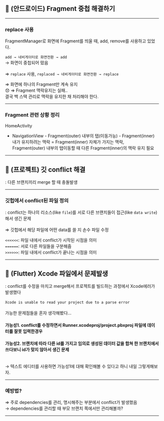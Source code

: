 ## 🎯 (안드로이드) Fragment 중첩 해결하기

---

### replace 사용

FragmentManager로 화면에 Fragment를 띄울 때, add, remove를 사용하고 있었다.

`add → 네비게이터로 화면전환 → add`  
→ 화면이 중첩되어 떴음  
<br/>
⇒ `replace` 사용, `replaced → 네비게이터로 화면전환 → replace`

⇒ 화면에 하나의 Fragment만 계속 유지  
😞 ⇒ Fragment 맥락유지는 실패..  
결국 백 스택 관리로 맥락을 유지한 채 처리해야 한다.

---

### Fragment 관련 상황 정리

HomeActivity

- NavigationView - Fragment(outer) 내부의 탭(이동가능) - Fragment(inner)
  <br/>
  내가 유지하려는 맥락 = Fragment(inner) 자체가 가지는 맥락,  
  Fragment(outer) 내부의 탭이동할 때 다른 Fragment(inner)의 맥락 유지 필요

---

## 🎯 (프로젝트) 깃 conflict 해결

: 다른 브랜치끼리 merge 할 때 충돌발생

---

### 깃헙에서 conflict된 파일 정의

: conflict는 하나의 리소스(like `file`)를 서로 다른 브랜치들이 접근(like `data write`)해서 생긴 문제  
<br/>
⇒ 깃헙에서 해당 파일에 어떤 data를 쓸 지 손수 파일 수정

`<<<<<<`: 파일 내에서 conflict가 시작된 시점을 의미  
`======`: 서로 다른 파일들을 구분해줌  
`>>>>>>`: 파일 내에서 conflict가 끝나는 시점을 의미

---

## 🎯 (Flutter) Xcode 파일에서 문제발생

: conflict를 수정을 마치고 merge해서 프로젝트를 빌드하는 과정에서 Xcode에러가 발생했다  
<br/>
`Xcode is unable to read your project due to a parse error`  
<br/>
가능한 문제점들을 혼자 생각해봤다...

#### 가능성1. conflict를 수정하면서 Runner.xcodeproj/project.pbxproj 파일에 데이터를 잘못 입력한경우

#### 가능성2. 브랜치에 따라 다른 id를 가지고 임의로 생성된 데이터 값을 합쳐 한 브랜치에서 쓰다보니 id가 맞지 않아서 생긴 문제

<br/>
→ 텍스트 에디터를 사용하면 가능성1에 대해 확인해볼 수 있다고 하니 내일 그렇게해보자.

---

### 예방법?

⇒ 주로 dependencies를 관리, 명시해주는 부분에서 conflict가 발생했음  
→ dependencies를 관리할 때 부모 브랜치 쪽에서만 관리해볼까?

---
